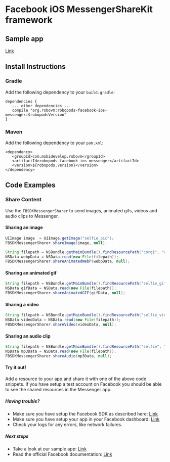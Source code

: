# Facebook iOS MessengerShareKit framework

## Sample app

[Link](https://github.com/robovm/robovm-samples/tree/master/robopods/facebook/ios)

## Install Instructions

### Gradle

Add the following dependency to your `build.gradle`:

```
dependencies {
   ... other dependencies ...
   compile "org.robovm:robopods-facebook-ios-messenger:$robopodsVersion"
}
```

### Maven

Add the following dependency to your `pom.xml`:

```
<dependency>
   <groupId>com.mobidevelop.robovm</groupId>
   <artifactId>robopods-facebook-ios-messenger</artifactId>
   <version>${robopods.version}</version>
</dependency>
```

## Code Examples

### Share Content

Use the `FBSDKMessengerSharer` to send images, animated gifs, videos and audio clips to Messenger.

#### Sharing an image

```Java
UIImage image  = UIImage.getImage("selfie_pic");
FBSDKMessengerSharer.shareImage(image, null);
```

```Java
String filepath = NSBundle.getMainBundle().findResourcePath("corgi", "webp");
NSData webpData = NSData.read(new File(filepath));
FBSDKMessengerSharer.shareAnimatedWebP(webpData, null);
```

#### Sharing an animated gif

```Java
String filepath = NSBundle.getMainBundle().findResourcePath("selfie_gif", "gif");
NSData gifData = NSData.read(new File(filepath));
FBSDKMessengerSharer.shareAnimatedGIF(gifData, null);
```

#### Sharing a video

```Java
String filepath = NSBundle.getMainBundle().findResourcePath("selfie_vid", "mp4");
NSData videoData = NSData.read(new File(filepath));
FBSDKMessengerSharer.shareVideo(videoData, null);
```

#### Sharing an audio clip

```Java
String filepath = NSBundle.getMainBundle().findResourcePath("selfie", "mp3");
NSData mp3Data = NSData.read(new File(filepath));
FBSDKMessengerSharer.shareAudio(mp3Data, null);
```


#### Try it out!

Add a resource to your app and share it with one of the above code snippets. If you have setup a test account on Facebook 
you should be able to see the shared resources in the Messenger app.

##### Having trouble?

- Make sure you have setup the Facebook SDK as described here: [Link](../ios-core)
- Make sure you have setup your app in your Facebook dashboard: [Link](https://developers.facebook.com/apps)
- Check your logs for any errors, like network failures.

##### Next steps

- Take a look at our sample app: [Link](https://github.com/robovm/robovm-samples/tree/master/robopods/facebook/ios)
- Read the official Facebook documentation: [Link](https://developers.facebook.com/docs/messenger/ios)

